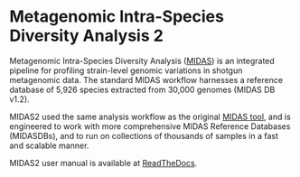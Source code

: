 # Metagenomic Intra-Species Diversity Analysis 2

Metagenomic Intra-Species Diversity Analysis ([MIDAS](https://genome.cshlp.org/content/26/11/1612)) is an integrated pipeline for profiling strain-level genomic variations in shotgun metagenomic data. The standard MIDAS workflow harnesses a reference database of 5,926 species extracted from 30,000 genomes (MIDAS DB v1.2).

MIDAS2 used the same analysis workflow as the original [MIDAS tool](https://github.com/snayfach/MIDAS), and is engineered to work with more comprehensive MIDAS Reference Databases (MIDASDBs), and to run on  collections of thousands of samples in a fast and scalable manner.

MIDAS2 user manual is available at [ReadTheDocs](https://midas2.readthedocs.io/en/latest/#).
